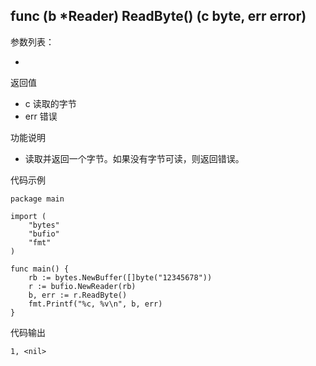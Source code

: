 ## func (b *Reader) ReadByte() (c byte, err error)

参数列表：

-

返回值

- c 读取的字节
- err 错误

功能说明

- 读取并返回一个字节。如果没有字节可读，则返回错误。

代码示例

	package main

	import (
		"bytes"
		"bufio"
		"fmt"
	)

	func main() {
		rb := bytes.NewBuffer([]byte("12345678"))
		r := bufio.NewReader(rb)
		b, err := r.ReadByte()
		fmt.Printf("%c, %v\n", b, err)
	}

代码输出
	
	1, <nil>

	
